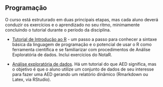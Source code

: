 ## Programação

O curso está estruturado em duas principais etapas, mas cada aluno deverá conduzir os exercícios e o aprendizado no seu ritmo, minimamente concluindo o tutorial durante o período da disciplina.

+ [Tutorial de Introdução ao R](http://www.botanicaamazonica.wiki.br/labotam/doku.php?id=disciplinas:bot89:precurso:inicio) - um passo a passo para conhecer a sintaxe básica da linguagem de programação e o potencial de usar o R como ferramenta científica e se familiarizar com procedimentos de Análise Exploratória de dados. Inclui exercícios do NotaR.

+ [Análise exploratória de dados](http://www.botanicaamazonica.wiki.br/labotam/doku.php?id=disciplinas:bot89:exercicio18:inicio). Há um tutorial do que AED significa, mas o objetivo é que o aluno utilize um conjunto de dados de seu interesse para fazer uma AED gerando um relatório dinâmico (Rmarkdown ou Latex, via RStudio).
